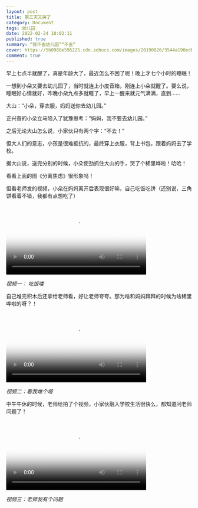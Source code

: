 ```yaml
---
layout: post
title: 第三天又哭了
category: Document
tags: 幼儿园
date: 2022-02-24 10:02:11
published: true
summary: “我不去幼儿园”“不去”
cover: https://5b0988e595225.cdn.sohucs.com/images/20190826/3544a190edb242f1850c86719300c072.jpeg
comment: true
---
```


早上七点半就醒了，真是年龄大了，最近怎么不困了呢！晚上才七个小时的睡眠！

一想到小朵又要去幼儿园了，当时就连上小度音箱，刚连上小朵就醒了。要么说，睡眠好心情就好，昨晚小朵九点多就睡了，早上一醒来就元气满满，直到……

大山：“小朵，穿衣服，妈妈送你去幼儿园。”

正兴奋的小朵立马陷入了犹豫思考：“妈妈，我不要去幼儿园。”

之后无论大山怎么说，小家伙只有两个字：“不去！”

但大人们的意志，小孩是很难抵抗的，最终穿上衣服，背上书包，跟着妈妈去了学校。

据大山说，送完分别的时候，小朵使劲抓住大山的手，哭了个稀里哗啦！哈哈！

看看上面的图《分离焦虑》很形象吗！

但看老师发的视频，小朵在妈妈离开后表现很好嘛，自己吃饭吃饼（还别说，三角饼看着不错，我都有点想吃了）

<video poster="//ci.xiaohongshu.com/37025416-0df3-2985-699b-e2a6745057f4?imageView2/2/w/1080/format/jpg" src="https://v.xiaohongshu.com/01e217389c63e1fb010370037f2ab53c3c_259.mp4?sign=060e73c1cbee29400cb6141398dce263&amp;t=6218fd00" controls="controls" objectfit="contain" width="380px"></video>

*视频一： 吃饭喽*

自己堆完积木后还拿给老师看，好让老师夸夸。那为啥和妈妈拜拜的时候为啥稀里哗啦的呀？！

<video poster="//ci.xiaohongshu.com/935d3fa9-0636-ebd3-6cc3-d5e368107f91?imageView2/2/w/1080/format/jpg" src="https://v.xiaohongshu.com/01e21738ce63e6d9018370037f2ab623b6_259.mp4?sign=66ff523193def713fe4ff6ece2434667&amp;t=6218fd00" controls="controls" objectfit="contain" width="380px"></video>

*视频二：看我堆个塔*

中午午休的时候，老师给拍了个视频，小家伙融入学校生活很快么，都知道问老师问题了！

<video poster="//ci.xiaohongshu.com/05f53eb5-b3db-e6c2-bbbf-d6175a3b9138?imageView2/2/w/1080/format/jpg" src="https://v.xiaohongshu.com/01e21758a463c0fc018370037f2b327f7f_259.mp4?sign=9afa3b06be431dbd7220ba7f263a942f&amp;t=6218fd00" controls="controls" objectfit="contain" width="380px"></video>

*视频三：老师我有个问题*
